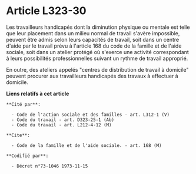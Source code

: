 # Article L323-30

Les travailleurs handicapés dont la diminution physique ou mentale est telle que leur placement dans un milieu normal de
travail s'avère impossible, peuvent être admis selon leurs capacités de travail, soit dans un centre d'aide par le travail
prévu à l'article 168 du code de la famille et de l'aide sociale, soit dans un atelier protégé où s'exerce une activité
correspondant à leurs possibilités professionnelles suivant un rythme de travail approprié.

En outre, des ateliers appelés "centres de distribution de travail à domicile" peuvent procurer aux travailleurs handicapés
des travaux à effectuer à domicile.

**Liens relatifs à cet article**

	**Cité par**:

	  - Code de l'action sociale et des familles - art. L312-1 (V)
	  - Code du travail - art. D323-25-1 (Ab)
	  - Code du travail - art. L212-4-12 (M)

	**Cite**:

	  - Code de la famille et de l'aide sociale. - art. 168 (M)

	**Codifié par**:

	  - Décret n°73-1046 1973-11-15
